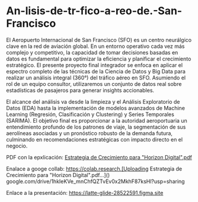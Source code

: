 # An-lisis-de-tr-fico-a-reo-de.-San-Francisco
El Aeropuerto Internacional de San Francisco (SFO) es un centro neurálgico clave en la red de aviación global. En un entorno operativo cada vez más complejo y competitivo, la capacidad de tomar decisiones basadas en datos es fundamental para optimizar la eficiencia y planificar el crecimiento estratégico.
El presente proyecto final integrador se enfoca en aplicar el espectro completo de las técnicas de la Ciencia de Datos y Big Data para realizar un análisis integral (360°) del tráfico aéreo en SFO. Asumiendo el rol de un equipo consultor, utilizaremos un conjunto de datos real sobre estadísticas de pasajeros para generar insights accionables.

El alcance del análisis va desde la limpieza y el Análisis Exploratorio de Datos (EDA) hasta la implementación de modelos avanzados de Machine Learning (Regresión, Clasificación y Clustering) y Series Temporales (SARIMA). El objetivo final es proporcionar a la autoridad aeroportuaria un entendimiento profundo de los patrones de viaje, la segmentación de sus aerolíneas asociadas y un pronóstico robusto de la demanda futura, culminando en recomendaciones estratégicas con impacto directo en el negocio.

PDF con la epxlicación: [Estrategia de Crecimiento para "Horizon Digital".pdf](https://github.com/user-attachments/files/23054111/Estrategia.de.Crecimiento.para.Horizon.Digital.pdf)

Enalace a googe collab: https://colab.research.[Uploading Estrategia de Crecimiento para "Horizon Digital".pdf…]()
google.com/drive/1hkIeKVe_mnChfQZTvEv0x2MkhF87ksHl?usp=sharing

Enlace a la presentación: https://latte-glide-28522591.figma.site
